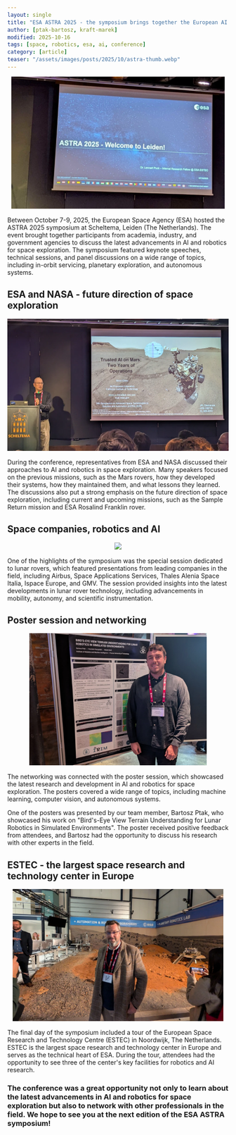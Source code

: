 ```yaml
---
layout: single
title: "ESA ASTRA 2025 - the symposium brings together the European AI & Robotics community"
author: [ptak-bartosz, kraft-marek]
modified: 2025-10-16
tags: [space, robotics, esa, ai, conference]
category: [article]
teaser: "/assets/images/posts/2025/10/astra-thumb.webp"
---
```


<p align="center">
    <img src="/assets/images/posts/2025/10/astra-head.webp" height="300px"/>
</p>

Between October 7-9, 2025, the European Space Agency (ESA) hosted the ASTRA 2025 symposium at Scheltema, Leiden (The Netherlands). The event brought together  participants from academia, industry, and government agencies to discuss the latest advancements in AI and robotics for space exploration. The symposium featured keynote speeches, technical sessions, and panel discussions on a wide range of topics, including in-orbit servicing, planetary exploration, and autonomous systems.

## ESA and NASA - future direction of space exploration

<p align="center">
    <img src="/assets/images/posts/2025/10/astra-nasa.webp" height="300px"/>
</p>

During the conference, representatives from ESA and NASA discussed their approaches to AI and robotics in space exploration. Many speakers focused on the previous missions, such as the Mars rovers, how they developed their systems, how they maintained them, and what lessons they learned. The discussions also put a strong emphasis on the future direction of space exploration, including current and upcoming missions, such as the Sample Return mission and ESA Rosalind Franklin rover.

## Space companies, robotics and AI

<p align="center">
    <img src="/assets/images/posts/2025/10/astra-aibus.webp" height="300px"/>
</p>

One of the highlights of the symposium was the special session dedicated to lunar rovers, which featured presentations from leading companies in the field, including Airbus, Space Applications Services, Thales Alenia Space Italia, Ispace Europe, and GMV. The session provided insights into the latest developments in lunar rover technology, including advancements in mobility, autonomy, and scientific instrumentation.

## Poster session and networking

<p align="center">
    <img src="/assets/images/posts/2025/10/astra-bartosz.webp" height="300px"/>
</p>

The networking was connected with the poster session, which showcased the latest research and development in AI and robotics for space exploration. The posters covered a wide range of topics, including machine learning, computer vision, and autonomous systems.

One of the posters was presented by our team member, Bartosz Ptak, who showcased his work on "Bird's-Eye View Terrain Understanding for Lunar Robotics in Simulated Environments". The poster received positive feedback from attendees, and Bartosz had the opportunity to discuss his research with other experts in the field.

## ESTEC - the largest space research and technology center in Europe

<p align="center">
    <img src="/assets/images/posts/2025/10/astra-marek.webp" height="300px"/>
</p>

The final day of the symposium included a tour of the European Space Research and Technology Centre (ESTEC) in Noordwijk, The Netherlands. ESTEC is the largest space research and technology center in Europe and serves as the technical heart of ESA. During the tour, attendees had the opportunity to see three of the center's key facilities for robotics and AI research. 


### The conference was a great opportunity not only to learn about the latest advancements in AI and robotics for space exploration but also to network with other professionals in the field. We hope to see you at the next edition of the ESA ASTRA symposium!
